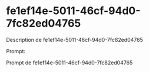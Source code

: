 # fe1ef14e-5011-46cf-94d0-7fc82ed04765

Description de fe1ef14e-5011-46cf-94d0-7fc82ed04765

Prompt:

Prompt de fe1ef14e-5011-46cf-94d0-7fc82ed04765